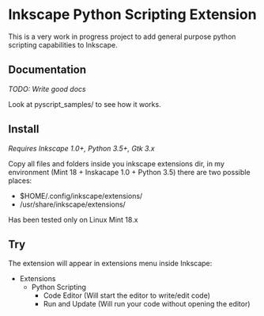 # Inkscape Python Scripting Extension

This is a very work in progress project to add general purpose python scripting capabilities to Inkscape.

## Documentation

*TODO: Write good docs*

Look at pyscript_samples/ to see how it works. 

## Install

*Requires Inkscape 1.0+, Python 3.5+, Gtk 3.x*

Copy all files and folders inside you inkscape extensions dir, in my environment (Mint 18 + Inskacape 1.0 + Python 3.5) there are two possible places:

 - $HOME/.config/inkscape/extensions/
 - /usr/share/inkscape/extensions/


Has been tested only on Linux Mint 18.x

## Try

The extension will appear in extensions menu inside Inkscape:

* Extensions
    * Python Scripting
        * Code Editor (Will start the editor to write/edit code)
        * Run and Update (Will run your code without opening the editor)

